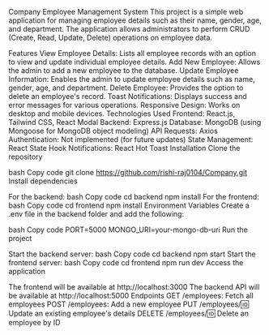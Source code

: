 Company Employee Management System
This project is a simple web application for managing employee details such as their name, gender, age, and department. The application allows administrators to perform CRUD (Create, Read, Update, Delete) operations on employee data.

Features
View Employee Details: Lists all employee records with an option to view and update individual employee details.
Add New Employee: Allows the admin to add a new employee to the database.
Update Employee Information: Enables the admin to update employee details such as name, gender, age, and department.
Delete Employee: Provides the option to delete an employee's record.
Toast Notifications: Displays success and error messages for various operations.
Responsive Design: Works on desktop and mobile devices.
Technologies Used
Frontend: React.js, Tailwind CSS, React Modal
Backend: Express.js
Database: MongoDB (using Mongoose for MongoDB object modeling)
API Requests: Axios
Authentication: Not implemented (for future updates)
State Management: React State Hook
Notifications: React Hot Toast
Installation
Clone the repository

bash
Copy code
git clone https://github.com/rishi-raj0104/Company.git
Install dependencies

For the backend:
bash
Copy code
cd backend
npm install
For the frontend:
bash
Copy code
cd frontend
npm install
Environment Variables Create a .env file in the backend folder and add the following:

bash
Copy code
PORT=5000
MONGO_URI=your-mongo-db-uri
Run the project

Start the backend server:
bash
Copy code
cd backend
npm start
Start the frontend server:
bash
Copy code
cd frontend
npm run dev
Access the application

The frontend will be available at http://localhost:3000
The backend API will be available at http://localhost:5000
Endpoints
GET /employees: Fetch all employees
POST /employees: Add a new employee
PUT /employees/:id: Update an existing employee's details
DELETE /employees/:id: Delete an employee by ID

